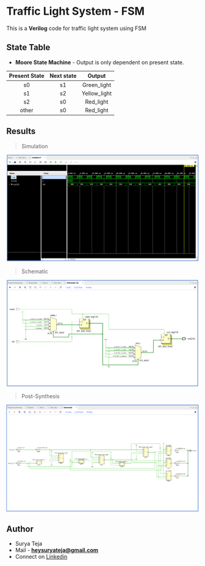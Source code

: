 # Traffic Light System - FSM 

This is a **Verilog** code for traffic light system using FSM

## State Table
* **Moore State Machine** - Output is only dependent on present state.

| Present State | Next state |    Output    |
|:-------------:|:----------:|:------------:|
|       s0      |     s1     |  Green_light |
|       s1      |     s2     | Yellow_light |
|       s2      |     s0     |   Red_light  |
|     other     |     s0     |   Red_light  |

## Results

>Simulation

![](https://github.com/TheSuryaTeja/RTL-Design/blob/master/Traffic_light_FSM/Images/simulation.PNG?raw=true)

>Schematic

![](https://github.com/TheSuryaTeja/RTL-Design/blob/master/Traffic_light_FSM/Images/schematic.PNG?raw=true)

>Post-Synthesis

![](https://github.com/TheSuryaTeja/RTL-Design/blob/master/Traffic_light_FSM/Images/post-synth.PNG?raw=true)


## Author
* Surya Teja 
* Mail - **heysuryateja@gmail.com**
* Connect on [Linkedin](https://www.linkedin.com/in/suryateja2000/)
